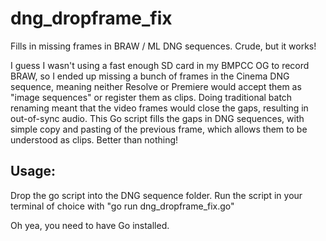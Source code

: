 # dng_dropframe_fix
Fills in missing frames in BRAW / ML DNG sequences. Crude, but it works!

I guess I wasn't using a fast enough SD card in my BMPCC OG to record BRAW, so I ended up missing a bunch of frames in the Cinema DNG sequence, meaning neither Resolve or Premiere would accept them as "image sequences" or register them as clips. Doing traditional batch renaming meant that the video frames would close the gaps, resulting in out-of-sync audio. This Go script fills the gaps in DNG sequences, with simple copy and pasting of the previous frame, which allows them to be understood as clips. Better than nothing!

## Usage:

Drop the go script into the DNG sequence folder. Run the script in your terminal of choice with "go run dng_dropframe_fix.go"

Oh yea, you need to have Go installed.
